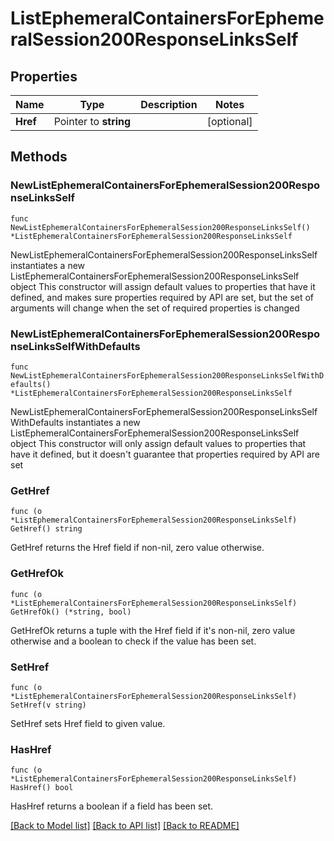 # ListEphemeralContainersForEphemeralSession200ResponseLinksSelf

## Properties

Name | Type | Description | Notes
------------ | ------------- | ------------- | -------------
**Href** | Pointer to **string** |  | [optional] 

## Methods

### NewListEphemeralContainersForEphemeralSession200ResponseLinksSelf

`func NewListEphemeralContainersForEphemeralSession200ResponseLinksSelf() *ListEphemeralContainersForEphemeralSession200ResponseLinksSelf`

NewListEphemeralContainersForEphemeralSession200ResponseLinksSelf instantiates a new ListEphemeralContainersForEphemeralSession200ResponseLinksSelf object
This constructor will assign default values to properties that have it defined,
and makes sure properties required by API are set, but the set of arguments
will change when the set of required properties is changed

### NewListEphemeralContainersForEphemeralSession200ResponseLinksSelfWithDefaults

`func NewListEphemeralContainersForEphemeralSession200ResponseLinksSelfWithDefaults() *ListEphemeralContainersForEphemeralSession200ResponseLinksSelf`

NewListEphemeralContainersForEphemeralSession200ResponseLinksSelfWithDefaults instantiates a new ListEphemeralContainersForEphemeralSession200ResponseLinksSelf object
This constructor will only assign default values to properties that have it defined,
but it doesn't guarantee that properties required by API are set

### GetHref

`func (o *ListEphemeralContainersForEphemeralSession200ResponseLinksSelf) GetHref() string`

GetHref returns the Href field if non-nil, zero value otherwise.

### GetHrefOk

`func (o *ListEphemeralContainersForEphemeralSession200ResponseLinksSelf) GetHrefOk() (*string, bool)`

GetHrefOk returns a tuple with the Href field if it's non-nil, zero value otherwise
and a boolean to check if the value has been set.

### SetHref

`func (o *ListEphemeralContainersForEphemeralSession200ResponseLinksSelf) SetHref(v string)`

SetHref sets Href field to given value.

### HasHref

`func (o *ListEphemeralContainersForEphemeralSession200ResponseLinksSelf) HasHref() bool`

HasHref returns a boolean if a field has been set.


[[Back to Model list]](../README.md#documentation-for-models) [[Back to API list]](../README.md#documentation-for-api-endpoints) [[Back to README]](../README.md)



